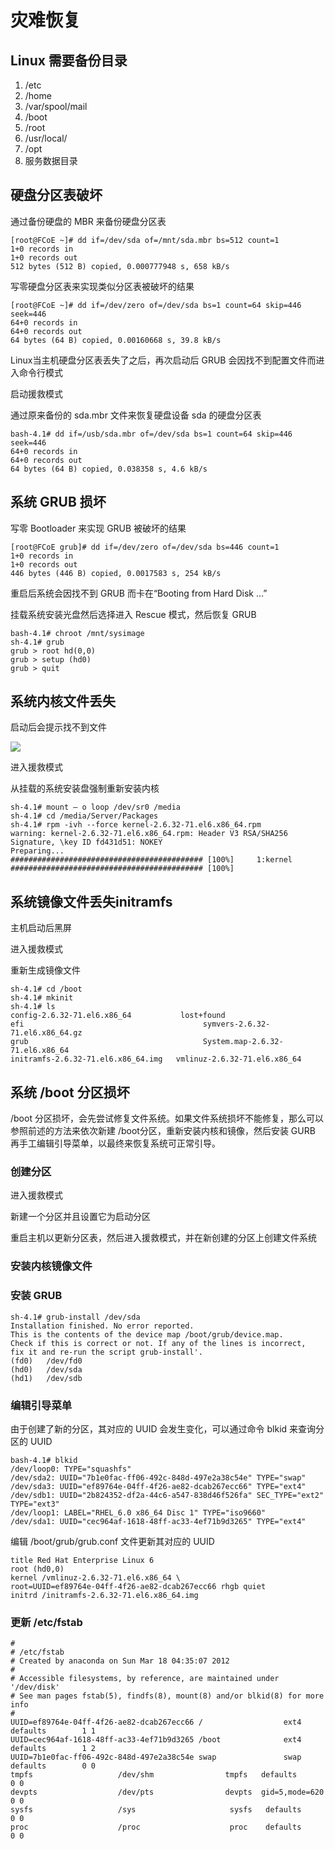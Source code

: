 # 灾难恢复

## Linux 需要备份目录
1. /etc
2. /home
3. /var/spool/mail
4. /boot
5. /root
6. /usr/local/
7. /opt
8. 服务数据目录


## 硬盘分区表破坏

通过备份硬盘的 MBR 来备份硬盘分区表

```
[root@FCoE ~]# dd if=/dev/sda of=/mnt/sda.mbr bs=512 count=1
1+0 records in
1+0 records out
512 bytes (512 B) copied, 0.000777948 s, 658 kB/s
```

写零硬盘分区表来实现类似分区表被破坏的结果

```
[root@FCoE ~]# dd if=/dev/zero of=/dev/sda bs=1 count=64 skip=446 seek=446
64+0 records in
64+0 records out
64 bytes (64 B) copied, 0.00160668 s, 39.8 kB/s
```

Linux当主机硬盘分区表丢失了之后，再次启动后 GRUB 会因找不到配置文件而进入命令行模式

启动援救模式

通过原来备份的 sda.mbr 文件来恢复硬盘设备 sda 的硬盘分区表

```
bash-4.1# dd if=/usb/sda.mbr of=/dev/sda bs=1 count=64 skip=446 seek=446
64+0 records in
64+0 records out
64 bytes (64 B) copied, 0.038358 s, 4.6 kB/s
```



## 系统 GRUB 损坏

写零 Bootloader 来实现 GRUB 被破坏的结果

```
[root@FCoE grub]# dd if=/dev/zero of=/dev/sda bs=446 count=1
1+0 records in
1+0 records out
446 bytes (446 B) copied, 0.0017583 s, 254 kB/s
```

重启后系统会因找不到 GRUB 而卡在“Booting from Hard Disk …”

挂载系统安装光盘然后选择进入 Rescue 模式，然后恢复 GRUB

```
bash-4.1# chroot /mnt/sysimage
sh-4.1# grub
grub > root hd(0,0)
grub > setup (hd0)
grub > quit
```

## 系统内核文件丢失

启动后会提示找不到文件

![](../../Image/k/kernel_missing.jpeg)

进入援救模式

从挂载的系统安装盘强制重新安装内核

```
sh-4.1# mount – o loop /dev/sr0 /media
sh-4.1# cd /media/Server/Packages
sh-4.1# rpm -ivh --force kernel-2.6.32-71.el6.x86_64.rpm
warning: kernel-2.6.32-71.el6.x86_64.rpm: Header V3 RSA/SHA256 Signature, \key ID fd431d51: NOKEY
Preparing...                ########################################### [100%]     1:kernel                  ########################################### [100%]
```

## 系统镜像文件丢失initramfs

主机启动后黑屏

进入援救模式

重新生成镜像文件

```
sh-4.1# cd /boot
sh-4.1# mkinit
sh-4.1# ls
config-2.6.32-71.el6.x86_64           lost+found
efi                                        symvers-2.6.32-71.el6.x86_64.gz
grub                                       System.map-2.6.32-71.el6.x86_64
initramfs-2.6.32-71.el6.x86_64.img   vmlinuz-2.6.32-71.el6.x86_64
```

## 系统 /boot 分区损坏

/boot 分区损坏，会先尝试修复文件系统。如果文件系统损坏不能修复，那么可以参照前述的方法来依次新建 /boot分区，重新安装内核和镜像，然后安装 GURB 再手工编辑引导菜单，以最终来恢复系统可正常引导。

### 创建分区

进入援救模式

新建一个分区并且设置它为启动分区

重启主机以更新分区表，然后进入援救模式，并在新创建的分区上创建文件系统

### 安装内核镜像文件

### 安装 GRUB

```
sh-4.1# grub-install /dev/sda
Installation finished. No error reported.
This is the contents of the device map /boot/grub/device.map.
Check if this is correct or not. If any of the lines is incorrect,
fix it and re-run the script grub-install'.
(fd0)   /dev/fd0
(hd0)   /dev/sda
(hd1)   /dev/sdb
```

### 编辑引导菜单

由于创建了新的分区，其对应的 UUID 会发生变化，可以通过命令 blkid 来查询分区的 UUID

```
bash-4.1# blkid
/dev/loop0: TYPE="squashfs"
/dev/sda2: UUID="7b1e0fac-ff06-492c-848d-497e2a38c54e" TYPE="swap"
/dev/sda3: UUID="ef89764e-04ff-4f26-ae82-dcab267ecc66" TYPE="ext4"
/dev/sdb1: UUID="2b824352-df2a-44c6-a547-838d46f526fa" SEC_TYPE="ext2" TYPE="ext3"
/dev/loop1: LABEL="RHEL_6.0 x86_64 Disc 1" TYPE="iso9660"
/dev/sda1: UUID="cec964af-1618-48ff-ac33-4ef71b9d3265" TYPE="ext4"
```

编辑 /boot/grub/grub.conf 文件更新其对应的 UUID

```
title Red Hat Enterprise Linux 6
root (hd0,0)
kernel /vmlinuz-2.6.32-71.el6.x86_64 \
root=UUID=ef89764e-04ff-4f26-ae82-dcab267ecc66 rhgb quiet
initrd /initramfs-2.6.32-71.el6.x86_64.img
```

### 更新 /etc/fstab

```
#
# /etc/fstab
# Created by anaconda on Sun Mar 18 04:35:07 2012
#
# Accessible filesystems, by reference, are maintained under '/dev/disk'
# See man pages fstab(5), findfs(8), mount(8) and/or blkid(8) for more info
#
UUID=ef89764e-04ff-4f26-ae82-dcab267ecc66 /                  ext4    defaults        1 1
UUID=cec964af-1618-48ff-ac33-4ef71b9d3265 /boot              ext4    defaults        1 2
UUID=7b1e0fac-ff06-492c-848d-497e2a38c54e swap               swap    defaults        0 0
tmpfs                   /dev/shm                tmpfs   defaults        0 0
devpts                  /dev/pts                devpts  gid=5,mode=620  0 0
sysfs                   /sys                     sysfs   defaults        0 0
proc                    /proc                    proc    defaults        0 0
```
